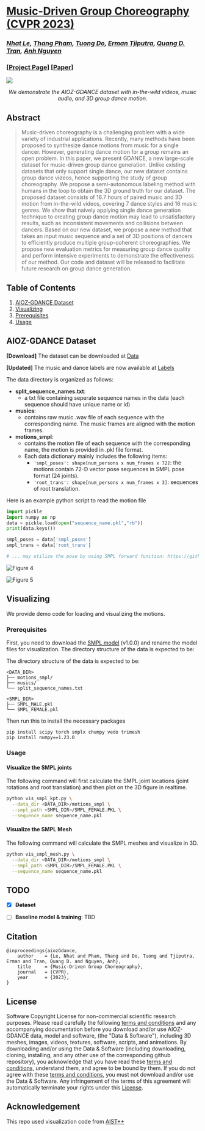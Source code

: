 

# [Music-Driven Group Choreography (CVPR 2023)](https://openaccess.thecvf.com/content/CVPR2023/papers/Le_Music-Driven_Group_Choreography_CVPR_2023_paper.pdf)
### *[Nhat Le](https://minhnhatvt.github.io/), [Thang Pham](https://phamtrongthang123.github.io/), [Tuong Do](https://scholar.google.com/citations?user=qCcSKkMAAAAJ&hl=en), [Erman Tjiputra](https://sg.linkedin.com/in/erman-tjiputra), [Quang D. Tran](https://scholar.google.com/citations?user=DbAThEgAAAAJ&hl=en), [Anh Nguyen](https://cgi.csc.liv.ac.uk/~anguyen/)*
### [[Project Page](https://aioz-ai.github.io/AIOZ-GDANCE/)] [[Paper](https://openaccess.thecvf.com/content/CVPR2023/papers/Le_Music-Driven_Group_Choreography_CVPR_2023_paper.pdf)]


![](https://vision.aioz.io/f/1e065962a9b747b3a856/?dl=1)*<center> We demonstrate the AIOZ-GDANCE dataset with in-the-wild videos, music audio, and 3D group dance motion. </center>*

## Abstract
> Music-driven choreography is a challenging problem with a wide variety of industrial applications. Recently, many methods have been proposed to synthesize dance motions from music for a single dancer. However, generating dance motion for a group remains an open problem. In this paper, we present GDANCE, a new large-scale dataset for music-driven group dance generation. Unlike existing datasets that only support single dance, our new dataset contains group dance videos, hence supporting the study of group choreography. We propose a semi-autonomous labeling method with humans in the loop to obtain the 3D ground truth for our dataset. The proposed dataset consists of 16.7 hours of paired music and 3D motion from in-the-wild videos, covering 7 dance styles and 16 music genres. We show that naively applying single dance generation technique to creating group dance motion may lead to unsatisfactory results, such as inconsistent movements and collisions between dancers. Based on our new dataset, we propose a new method that takes an input music sequence and a set of 3D positions of dancers to efficiently produce multiple group-coherent choreographies. We propose new evaluation metrics for measuring group dance quality and perform intensive experiments to demonstrate the effectiveness of our method. Our code and dataset will be released to facilitate future research on group dance generation.

## Table of Contents
1. [AIOZ-GDANCE Dataset](#aioz-gdance-dataset)
2. [Visualizing](#visualizing)
3. [Prerequisites](#prerequisites)
4. [Usage](#usage)

## AIOZ-GDANCE Dataset
**[Download]** The dataset can be downloaded at [Data](https://vision.aioz.io/f/430eb9d90552480e8b4e/?dl=1)

**[Updated]** The music and dance labels are now available at [Labels](https://vision.aioz.io/f/bef3ae93990e4e43addf/?dl=1)

The data directory is organized as follows:
- **split_sequence_names.txt**:
    -   a txt file containing seperate sequence names in the data (each sequence should have unique name or id)
- **musics**:
    -  contains raw music .wav file of each sequence with the corresponding name. The music frames are aligned with the motion frames.
- **motions_smpl**:
    -  contains the motion file of each sequence with the corresponding name, the motion is provided in .pkl file format.
    -  Each data dictionary mainly includes the following items:
        - `'smpl_poses': shape[num_persons x num_frames x 72]`: the motions contain 72-D vector pose sequences in SMPL pose format (24 joints).
        - ``'root_trans': shape[num_persons x num_frames x 3]``: sequences of root translation.

Here is an example python script to read the motion file
```python
import pickle
import numpy as np
data = pickle.load(open("sequence_name.pkl","rb"))
print(data.keys())

smpl_poses = data['smpl_poses']
smpl_trans = data['root_trans']

# ... may utilize the pose by using SMPL forward function: https://github.com/vchoutas/smplx
```
![Figure 4](https://github.com/aioz-ai/AIOZ-GDANCE/blob/main/4r.gif) 

![Figure 5](https://github.com/aioz-ai/AIOZ-GDANCE/blob/main/1r.gif)

## Visualizing


We provide demo code for loading and visualizing the motions. 

### Prerequisites
First, you need to download the [SMPL model](https://smpl.is.tue.mpg.de/) (v1.0.0) and rename the model files for visualization. The directory structure of the data is expected to be:

The directory structure of the data is expected to be:
```
<DATA_DIR>
├── motions_smpl/
├── musics/
└── split_sequence_names.txt

<SMPL_DIR>
├── SMPL_MALE.pkl
└── SMPL_FEMALE.pkl
```

Then run this to install the necessary packages
```
pip install scipy torch smplx chumpy vedo trimesh
pip install numpy==1.23.0
```

### Usage
#### Visualize the SMPL joints
The following command will first calculate the SMPL joint locations (joint rotations and root translation) and then plot on the 3D figure in realtime.
``` bash
python vis_smpl_kpt.py \
  --data_dir <DATA_DIR>/motions_smpl \
  --smpl_path <SMPL_DIR>/SMPL_FEMALE.PKL \
  --sequence_name sequence_name.pkl
```

#### Visualize the SMPL Mesh
The following command will calculate the SMPL meshes and visualize in 3D. 
``` bash
python vis_smpl_mesh.py \
  --data_dir <DATA_DIR>/motions_smpl \
  --smpl_path <SMPL_DIR>/SMPL_FEMALE.PKL \
  --sequence_name sequence_name.pkl
```


## TODO
- [x] ~~**Dataset**~~
- [ ] **Baseline model & training**: TBD



## Citation
```
@inproceedings{aiozGdance,
    author    = {Le, Nhat and Pham, Thang and Do, Tuong and Tjiputra, Erman and Tran, Quang D. and Nguyen, Anh},
    title     = {Music-Driven Group Choreography},
    journal   = {CVPR},
    year      = {2023},
}		
```

## License
Software Copyright License for non-commercial scientific research purposes.
Please read carefully the following [terms and conditions](LICENSE) and any accompanying
documentation before you download and/or use AIOZ-GDANCE data, model and
software, (the "Data & Software"), including 3D meshes, images, videos,
textures, software, scripts, and animations. By downloading and/or using the
Data & Software (including downloading, cloning, installing, and any other use
of the corresponding github repository), you acknowledge that you have read
these [terms and conditions](LICENSE), understand them, and agree to be bound by them. If
you do not agree with these [terms and conditions](LICENSE), you must not download and/or
use the Data & Software. Any infringement of the terms of this agreement will
automatically terminate your rights under this [License](LICENSE).


## Acknowledgement
This repo used visualization code from [AIST++](https://github.com/google/aistplusplus_api/tree/main)

